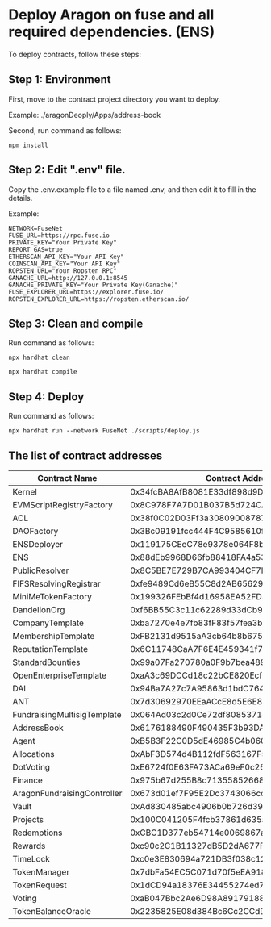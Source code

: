 # Deploy Aragon on fuse and all required dependencies. (ENS)

To deploy contracts, follow these steps:

## Step 1: Environment

First, move to the contract project directory you want to deploy.

Example:  ./aragonDeoply/Apps/address-book

Second, run command as follows:

`npm install`

## Step 2: Edit ".env" file.

Copy the .env.example file to a file named .env, and then edit it to fill in the details.

Example:

```shell
NETWORK=FuseNet
FUSE_URL=https://rpc.fuse.io
PRIVATE_KEY="Your Private Key"
REPORT_GAS=true
ETHERSCAN_API_KEY="Your API Key"
COINSCAN_API_KEY="Your API Key"
ROPSTEN_URL="Your Ropsten RPC"
GANACHE_URL=http://127.0.0.1:8545
GANACHE_PRIVATE_KEY="Your Private Key(Ganache)"
FUSE_EXPLORER_URL=https://explorer.fuse.io/
ROPSTEN_EXPLORER_URL=https://ropsten.etherscan.io/
```

## Step 3: Clean and compile

Run command as follows:

`npx hardhat clean`

`npx hardhat compile`

## Step 4: Deploy

Run command as follows:

`npx hardhat run --network FuseNet ./scripts/deploy.js`

## The list of contract addresses

| Contract Name | Contract Address | Verify |
|-------------------|------------------|---------------------------------------------|
| Kernel | 0x34fcBA8AfB8081E33df898d9Da52a072aD6fF170 | yes |
| EVMScriptRegistryFactory | 0x8C978F7A7D01B037B5d724CA219F17AedA361D26 | yes |
| ACL | 0x38f0C02D03Ff3a30809008787c670245636A0FDe | yes |
| DAOFactory | 0x3Bc09191fcc444F4C9585610ff34D23980C0F4E9 | yes |
| ENSDeployer | 0x119175CEeC78e9378e064F8be0e12b19aA19EF23 | yes |
| ENS | 0x88dEb9968D66fb88418FA4a531ADbeDeCaB107C3 | yes |
| PublicResolver | 0x8C5BE7E729B7CA993404CF7E571De15c6499BEC0 | yes |
| FIFSResolvingRegistrar | 0xfe9489Cd6eB55C8d2AB656290b0141C45c995c1A | yes |
| MiniMeTokenFactory | 0x199326FEbBf4d16958EA52FD3C5F9927D9B0f5B1 | yes |
| DandelionOrg | 0xf6BB55C3c11c62289d33dCb94Dc8b9C68f936925 | yes |
| CompanyTemplate | 0xba7270e4e7fb83fF83f57fea3b87c87f16a8Ce07 | yes |
| MembershipTemplate | 0xFB2131d9515aA3cb64b8b67575E3a9696dcE94Fa | yes |
| ReputationTemplate | 0x6C11748CaA7F6E4E459341f7183d5E8FE420Fb87 | yes |
| StandardBounties | 0x99a07Fa270780a0F9b7bea4891eeC88E0B8e9260 | yes |
| OpenEnterpriseTemplate | 0xaA3c69DCCd18c22bCE820Ecfbf7cCfF039DDBb07 | yes |
| DAI | 0x94Ba7A27c7A95863d1bdC7645AC2951E0cca06bA | yes |(already)
| ANT | 0x7d30692970EEaACcE8d5E6E8e083d2c2144f2775 | yes |
| FundraisingMultisigTemplate | 0x064Ad03c2d0Ce72df8085371cF9b3c73A0C024Cd | yes |
| AddressBook | 0x6176188490F490435F3b93DA2FD741F476E4f56E | yes |
| Agent | 0xB5B3F22C0D5dE46985C4b060cbAE29998800B086 | yes |
| Allocations | 0xAbF3D574d4B112fdF563167F57d7731a696870f3 | yes |
| DotVoting | 0xE6724f0E63FA73ACa69eF0c26C9ac2F10A42B7F7 | yes |
| Finance | 0x975b67d255B8c71355852668DCd3e546aD98b383 | yes |
| AragonFundraisingController | 0x673d01ef7F95E2Dc3743066cc5B73E8A721F6dB5 | yes |
| Vault | 0xAd830485abc4906b0b726d39788e33f095dc5fFD | yes |
| Projects | 0x100C041205F4fcb37861d635ab81Fb6Ac81Bb004 | yes |
| Redemptions | 0xCBC1D377eb54714e0069867aca1b1cdD691C181C | yes |
| Rewards | 0xc90c2C1B11327dB5D2dA677F08739Ccd99311d8a | yes |
| TimeLock | 0xc0e3E830694a721DB3f038c121b419370D53057E | yes |
| TokenManager | 0x7dbFa54EC5C071d70f5eEA91896dcc5645F6924A | yes |
| TokenRequest | 0x1dCD94a18376E34455274ed7069A6E3870fFd8E2 | yes |
| Voting | 0xaB047Bbc2Ae6D98A89179188C7B3eD0585Bf7D0F | yes |
| TokenBalanceOracle | 0x2235825E08d384Bc6Cc2CCdDbA2f7478600Ad897 | yes |
